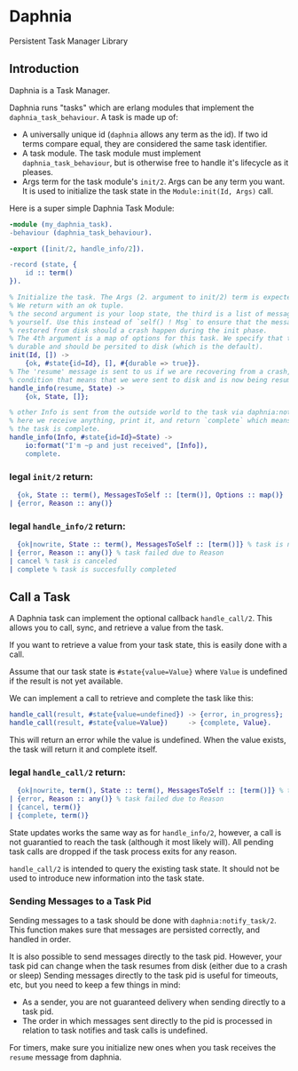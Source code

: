 Daphnia
=======

Persistent Task Manager Library

## Introduction

Daphnia is a Task Manager.

Daphnia runs "tasks" which are erlang modules that implement the `daphnia_task_behaviour`.
A task is made up of:
- A universally unique id (`daphnia` allows any term as the id).
  If two id terms compare equal, they are considered the same task identifier.
- A task module.
  The task module must implement `daphnia_task_behaviour`, but is otherwise free to handle it's
  lifecycle as it pleases.
- Args term for the task module's `init/2`.
  Args can be any term you want. It is used to initialize the task state in the `Module:init(Id, Args)` call.


Here is a super simple Daphnia Task Module:

```erlang
-module (my_daphnia_task).
-behaviour (daphnia_task_behaviour).

-export ([init/2, handle_info/2]).

-record (state, {
    id :: term()
}).

% Initialize the task. The Args (2. argument to init/2) term is expected to be the empty list.
% We return with an ok tuple.
% the second argument is your loop state, the third is a list of messages to send
% yourself. Use this instead of `self() ! Msg` to ensure that the messages are correctly
% restored from disk should a crash happen during the init phase.
% The 4th argument is a map of options for this task. We specify that the task is
% durable and should be persited to disk (which is the default).
init(Id, []) ->
    {ok, #state{id=Id}, [], #{durable => true}}.
% The 'resume' message is sent to us if we are recovering from a crash, or other
% condition that means that we were sent to disk and is now being resumed.
handle_info(resume, State) ->
    {ok, State, []};

% other Info is sent from the outside world to the task via daphnia:notify_task/2
% here we receive anything, print it, and return `complete` which means that
% the task is complete.
handle_info(Info, #state{id=Id}=State) ->
    io:format("I'm ~p and just received", [Info]),
    complete.
```


### legal `init/2` return:

```erlang
  {ok, State :: term(), MessagesToSelf :: [term()], Options :: map()}
| {error, Reason :: any()}
```

### legal `handle_info/2` return:

```erlang
  {ok|nowrite, State :: term(), MessagesToSelf :: [term()]} % task is not yet complete
| {error, Reason :: any()} % task failed due to Reason
| cancel % task is canceled
| complete % task is succesfully completed
```


## Call a Task

A Daphnia task can implement the optional callback `handle_call/2`.
This allows you to call, sync, and retrieve a value from the task.

If you want to retrieve a value from your task state, this is easily done with a call.

Assume that our task state is `#state{value=Value}`
where `Value` is undefined if the result is not yet available.

We can implement a call to retrieve and complete the task like this:

```erlang
handle_call(result, #state{value=undefined}) -> {error, in_progress};
handle_call(result, #state{value=Value})     -> {complete, Value}.
```

This will return an error while the value is undefined. When the value exists,
the task will return it and complete itself.

### legal `handle_call/2` return:

```erlang
  {ok|nowrite, term(), State :: term(), MessagesToSelf :: [term()]} % task is not yet complete
| {error, Reason :: any()} % task failed due to Reason
| {cancel, term()}
| {complete, term()}
```

State updates works the same way as for `handle_info/2`, however,
a call is not guarantied to reach the task (although it most likely will).
All pending task calls are dropped if the task process exits for any reason.

`handle_call/2` is intended to query the existing task state.
It should not be used to introduce new information into the task state.


### Sending Messages to a Task Pid

Sending messages to a task should be done with `daphnia:notify_task/2`.
This function makes sure that messages are persisted correctly, and handled in
order.

It is also possible to send messages directly to the task pid.
However, your task pid can change when the task resumes from disk (either due to a crash or sleep)
Sending messages directly to the task pid is useful for timeouts, etc,
but you need to keep a few things in mind:

- As a sender, you are not guaranteed delivery when sending directly to a task pid.
- The order in which messages sent directly to the pid is processed in relation to
  task notifies and task calls is undefined.

For timers, make sure you initialize new ones when you task receives the `resume`
message from daphnia.

